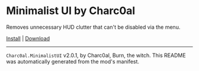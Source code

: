 # Minimalist UI by Charc0al

Removes unnecessary HUD clutter that can't be disabled via the menu.

[Install](https://hitman-resources.netlify.app/smf-install-link/https://github.com/charc0al/HitmanCleanUI/releases/latest/download/mod.framework.zip) | [Download](https://github.com/charc0al/HitmanCleanUI/releases/latest/download/mod.framework.zip)

---

`Charc0al.MinimalistUI` v2.0.1, by Charc0al, Burn, the witch. This README was automatically generated from the mod's manifest.
